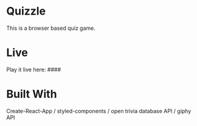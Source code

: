 # Quizzle

This is a browser based quiz game.

# Live

Play it live here: ####

# Built With

Create-React-App / styled-components / open trivia database API / giphy API


